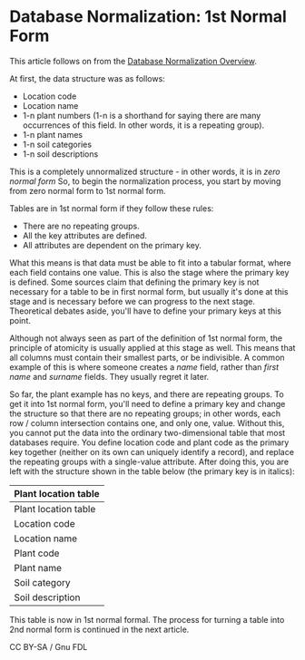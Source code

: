 
# Database Normalization: 1st Normal Form

This article follows on from the [Database Normalization Overview](database-normalization-overview.md).


At first, the data structure was as follows:


* Location code
* Location name
* 1-n plant numbers (1-n is a shorthand for saying there are many occurrences of this field. In other words, it is a repeating group).
* 1-n plant names
* 1-n soil categories
* 1-n soil descriptions


This is a completely unnormalized structure - in other words, it is in *zero normal form* So, to begin the normalization process, you start by moving from zero normal form to 1st normal form.


Tables are in 1st normal form if they follow these rules:


* There are no repeating groups.
* All the key attributes are defined.
* All attributes are dependent on the primary key.


What this means is that data must be able to fit into a tabular format, where each field contains one value. This is also the stage where the primary key is defined. Some sources claim that defining the primary key is not necessary for a table to be in first normal form, but usually it's done at this stage and is necessary before we can progress to the next stage. Theoretical debates aside, you'll have to define your primary keys at this point.


Although not always seen as part of the definition of 1st normal form, the principle of atomicity is usually applied at this stage as well. This means that all columns must contain their smallest parts, or be indivisible. A common example of this is where someone creates a *name* field, rather than *first name* and *surname* fields. They usually regret it later.


So far, the plant example has no keys, and there are repeating groups. To get it into 1st normal form, you'll need to define a primary key and change the structure so that there are no repeating groups; in other words, each row / column intersection contains one, and only one, value. Without this, you cannot put the data into the ordinary two-dimensional table that most databases require. You define location code and plant code as the primary key together (neither on its own can uniquely identify a record), and replace the repeating groups with a single-value attribute. After doing this, you are left with the structure shown in the table below (the primary key is in italics):



| Plant location table |
| --- |
| Plant location table |
| Location code |
| Location name |
| Plant code |
| Plant name |
| Soil category |
| Soil description |



This table is now in 1st normal formal. The process for turning a table into 2nd normal form is continued in the next article.


CC BY-SA / Gnu FDL

